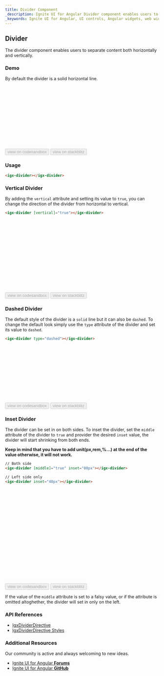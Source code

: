 ```yaml
---
title: Divider Component
_description: Ignite UI for Angular Divider component enables users to separate content both horizontally and vertically.
_keywords: Ignite UI for Angular, UI controls, Angular widgets, web widgets, UI widgets, Angular, Native Angular Components Suite, Native Angular Controls, Native Angular Components Library, Angular Divider component, Angular Divider control
---
```


## Divider

<p class="highlight">The divider component enables users to separate content both horizontally and vertically.</p>
<div class="divider"></div>

### Demo

By default the divider is a solid horizontal line.

<div class="sample-container loading" style="height:207px">
    <iframe id="divider-sample-1-iframe" data-src='{environment:demosBaseUrl}/layouts/divider-sample-1' width="100%" height="100%" seamless frameBorder="0" class="lazyload"></iframe>
</div>
<div>
<button data-localize="codesandbox" disabled class="codesandbox-btn" data-iframe-id="divider-sample-1-iframe" data-demos-base-url="{environment:demosBaseUrl}">view on codesandbox</button>
<button data-localize="stackblitz" disabled class="stackblitz-btn" data-iframe-id="divider-sample-1-iframe" data-demos-base-url="{environment:demosBaseUrl}">view on stackblitz</button>
</div>

### Usage

```html
<igx-divider></igx-divider>
```

### Vertical Divider
By adding the `vertical` attribute and setting its value to `true`, you can change the direction of the divider from horizontal to vertical.

```html
<igx-divider [vertical]="true"></igx-divider>
```
<div class="sample-container loading" style="height:238px">
    <iframe id="divider-sample-2-iframe" data-src='{environment:demosBaseUrl}/layouts/divider-sample-2' width="100%" height="100%" seamless frameBorder="0" class="lazyload"></iframe>
</div>
<div>
<button data-localize="codesandbox" disabled class="codesandbox-btn" data-iframe-id="divider-sample-2-iframe" data-demos-base-url="{environment:demosBaseUrl}">view on codesandbox</button>
<button data-localize="stackblitz" disabled class="stackblitz-btn" data-iframe-id="divider-sample-2-iframe" data-demos-base-url="{environment:demosBaseUrl}">view on stackblitz</button>
</div>

### Dashed Divider
The default style of the divider is a `solid` line but it can also be `dashed`.
To change the default look simply use the `type` attribute of the divider and set its value to `dashed`.

```html
<igx-divider type="dashed"></igx-divider>
```
<div class="sample-container loading" style="height:187px">
    <iframe id="divider-sample-3-iframe" data-src='{environment:demosBaseUrl}/layouts/divider-sample-3' width="100%" height="100%" seamless frameBorder="0" class="lazyload"></iframe>
</div>
<div>
<button data-localize="codesandbox" disabled class="codesandbox-btn" data-iframe-id="divider-sample-3-iframe" data-demos-base-url="{environment:demosBaseUrl}">view on codesandbox</button>
<button data-localize="stackblitz" disabled class="stackblitz-btn" data-iframe-id="divider-sample-3-iframe" data-demos-base-url="{environment:demosBaseUrl}">view on stackblitz</button>
</div>

### Inset Divider
The divider can be set in on both sides.
To inset the divider, set the `middle` attribute of the divider to `true` and provider the desired `inset` value, the divider will start shrinking from both ends.

**Keep in mind that you have to add unit(px,rem,%...) at the end of the value otherwise, it will not work.**

```html
// Both side
<igx-divider [middle]="true" inset="80px"></igx-divider>

// Left side only 
<igx-divider inset="40px"></igx-divider>

```
<div class="sample-container loading" style="height:311px">
    <iframe id="divider-sample-4-iframe" data-src='{environment:demosBaseUrl}/layouts/divider-sample-4' width="100%" height="100%" seamless frameBorder="0" class="lazyload"></iframe>
</div>
<div>
<button data-localize="codesandbox" disabled class="codesandbox-btn" data-iframe-id="divider-sample-4-iframe" data-demos-base-url="{environment:demosBaseUrl}">view on codesandbox</button>
<button data-localize="stackblitz" disabled class="stackblitz-btn" data-iframe-id="divider-sample-4-iframe" data-demos-base-url="{environment:demosBaseUrl}">view on stackblitz</button>
</div>

If the value of the `middle` attribute is set to a falsy value, or if the attribute is omitted altoghether, the divider will set in only on the left.

### API References
<div class="divider--half"></div>

* [IgxDividerDirective]({environment:angularApiUrl}/classes/igxdividerdirective.html)
* [IgxDividerDirective Styles]({environment:sassApiUrl}/index.html#function-igx-divider-theme)

### Additional Resources
<div class="divider--half"></div>

Our community is active and always welcoming to new ideas.
* [Ignite UI for Angular **Forums**](https://www.infragistics.com/community/forums/f/ignite-ui-for-angular)
* [Ignite UI for Angular **GitHub**](https://github.com/IgniteUI/igniteui-angular)

